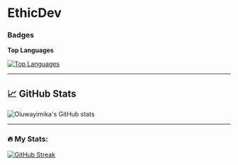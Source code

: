 # EthicDev





### Badges
    
<b>Top Languages</b>
    
<a href="https://github.com/Ethicdev07" align="left"><img src="https://github-readme-stats.vercel.app/api/top-langs/?username=Ethicdev07&langs_count=10&title_color=84cc16&text_color=ffffff&icon_color=f97316&bg_color=000000&hide_border=true&locale=en&custom_title=Top%20%Languages" alt="Top Languages" /></a>


----------------------------------------------------------------------------------------------------------------------------------------------------------------------

## &#x1f4c8; GitHub Stats

![Oluwayimika's GitHub stats](https://github-readme-stats.vercel.app/api?username=Ethicdev07&show_icons=true&theme=tokyonight&count_private=true&include_all_commits=true)


---------------------------------------------------------------------------------------------------------------------------------------------------------------------------------------------

 ### :fire: My Stats:
[![GitHub Streak](https://streak-stats.demolab.com?user=Ethicdev07&theme=dark&hide_border=true)](https://git.io/streak-stats)

